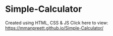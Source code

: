 # Simple-Calculator
Created using HTML, CSS &amp; JS
Click here to view: https://mmanpreett.github.io/Simple-Calculator/
